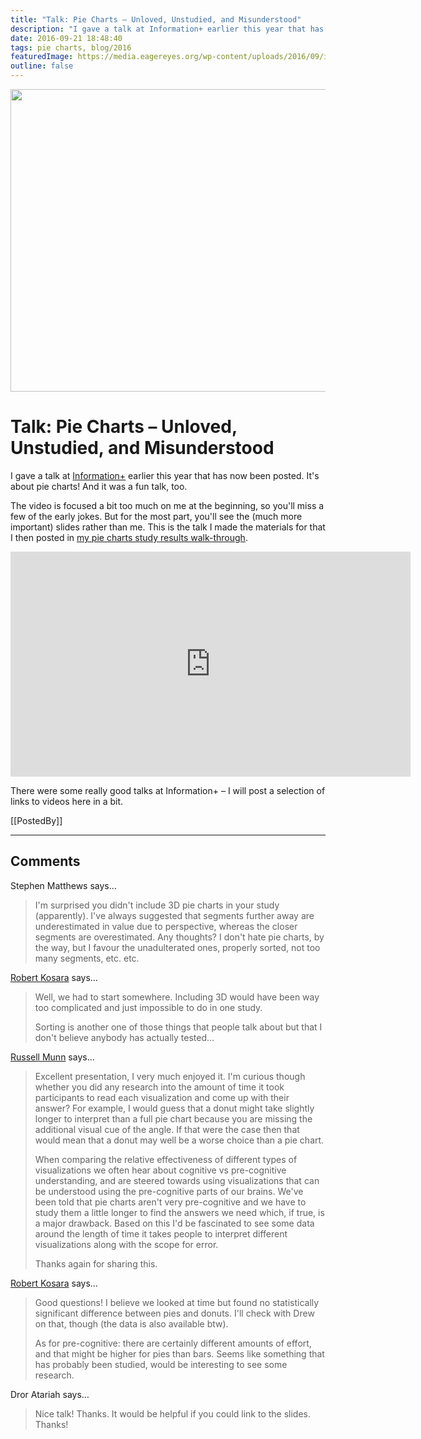 ```yaml
---
title: "Talk: Pie Charts – Unloved, Unstudied, and Misunderstood"
description: "I gave a talk at Information+ earlier this year that has now been posted. It's about pie charts! And it was a fun talk, too."
date: 2016-09-21 18:48:40
tags: pie charts, blog/2016
featuredImage: https://media.eagereyes.org/wp-content/uploads/2016/09/informationplus-teaser.png
outline: false
---
```


<p align="center"><img src="https://media.eagereyes.org/wp-content/uploads/2016/09/informationplus-teaser.png" width="860" height="484" /></p>

# Talk: Pie Charts – Unloved, Unstudied, and Misunderstood

I gave a talk at <a href="http://informationplusconference.com">Information+</a> earlier this year that has now been posted. It's about pie charts! And it was a fun talk, too.

The video is focused a bit too much on me at the beginning, so you'll miss a few of the early jokes. But for the most part, you'll see the (much more important) slides rather than me. This is the talk I made the materials for that I then posted in <a href="https://eagereyes.org/blog/2016/an-illustrated-tour-of-the-pie-chart-study-results">my pie charts study results walk-through</a>.

<p align="center"><iframe src="https://player.vimeo.com/video/183487343?h=94a80b4ea5&color=FAF069&title=0&byline=0&portrait=0" width="640" height="360" frameborder="0" allow="autoplay; fullscreen; picture-in-picture" allowfullscreen></iframe></p>

There were some really good talks at Information+ – I will post a selection of links to videos here in a bit.

[[PostedBy]]

<aside class="comments">

---
## Comments

Stephen Matthews says…
>	I'm surprised you didn't include 3D pie charts in your study (apparently). I've always suggested that segments further away are underestimated in value due to perspective, whereas the closer segments are overestimated. Any thoughts? I don't hate pie charts, by the way, but I favour the unadulterated ones, properly sorted, not too many segments, etc. etc.

<a href="/about" rel="nofollow noopener" target="_blank">Robert Kosara</a> says…
>	Well, we had to start somewhere. Including 3D would have been way too complicated and just impossible to do in one study.
>	
>	Sorting is another one of those things that people talk about but that I don't believe anybody has actually tested…

<a href="https://plus.google.com/110314853948622325626" rel="nofollow noopener" target="_blank">Russell Munn</a> says…
>	Excellent presentation, I very much enjoyed it. I'm curious though whether you did any research into the amount of time it took participants to read each visualization and come up with their answer? For example, I would guess that a donut might take slightly longer to interpret than a full pie chart because you are missing the additional visual cue of the angle. If that were the case then that would mean that a donut may well be a worse choice than a pie chart. 
>	
>	When comparing the relative effectiveness of different types of visualizations we often hear about cognitive vs pre-cognitive understanding, and are steered towards using visualizations that can be understood using the pre-cognitive parts of our brains. We've been told that pie charts aren't very pre-cognitive and we have to study them a little longer to find the answers we need which, if true, is a major drawback. Based on this I'd be fascinated to see some data around the length of time it takes people to interpret different visualizations along with the scope for error.   
>	
>	Thanks again for sharing this.

<a href="/about" rel="nofollow noopener" target="_blank">Robert Kosara</a> says…
>	Good questions! I believe we looked at time but found no statistically significant difference between pies and donuts. I'll check with Drew on that, though (the data is also available btw).
>	
>	As for pre-cognitive: there are certainly different amounts of effort, and that might be higher for pies than bars. Seems like something that has probably been studied, would be interesting to see some research.

Dror Atariah says…
>	Nice talk! Thanks. It would be helpful if you could link to the slides. Thanks!

</aside>

